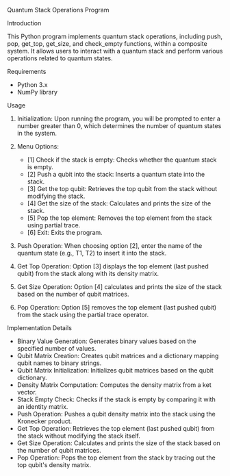 Quantum Stack Operations Program

Introduction

This Python program implements quantum stack operations, including push, pop, get_top, get_size, and check_empty functions, within a composite system. It allows users to interact with a quantum stack and perform various operations related to quantum states.

Requirements

- Python 3.x
- NumPy library

Usage

1. Initialization: Upon running the program, you will be prompted to enter a number greater than 0, which determines the number of quantum states in the system.

2. Menu Options:
   - [1] Check if the stack is empty: Checks whether the quantum stack is empty.
   - [2] Push a qubit into the stack: Inserts a quantum state into the stack.
   - [3] Get the top qubit: Retrieves the top qubit from the stack without modifying the stack.
   - [4] Get the size of the stack: Calculates and prints the size of the stack.
   - [5] Pop the top element: Removes the top element from the stack using partial trace.
   - [6] Exit: Exits the program.

3. Push Operation: When choosing option [2], enter the name of the quantum state (e.g., T1, T2) to insert it into the stack.

4. Get Top Operation: Option [3] displays the top element (last pushed qubit) from the stack along with its density matrix.

5. Get Size Operation: Option [4] calculates and prints the size of the stack based on the number of qubit matrices.

6. Pop Operation: Option [5] removes the top element (last pushed qubit) from the stack using the partial trace operator.

Implementation Details

- Binary Value Generation: Generates binary values based on the specified number of values.
- Qubit Matrix Creation: Creates qubit matrices and a dictionary mapping qubit names to binary strings.
- Qubit Matrix Initialization: Initializes qubit matrices based on the qubit dictionary.
- Density Matrix Computation: Computes the density matrix from a ket vector.
- Stack Empty Check: Checks if the stack is empty by comparing it with an identity matrix.
- Push Operation: Pushes a qubit density matrix into the stack using the Kronecker product.
- Get Top Operation: Retrieves the top element (last pushed qubit) from the stack without modifying the stack itself.
- Get Size Operation: Calculates and prints the size of the stack based on the number of qubit matrices.
- Pop Operation: Pops the top element from the stack by tracing out the top qubit's density matrix.

